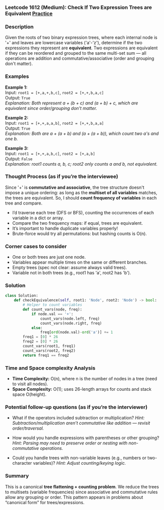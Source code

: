 ### Leetcode 1612 (Medium): Check If Two Expression Trees are Equivalent [Practice](https://leetcode.com/problems/check-if-two-expression-trees-are-equivalent)

### Description  
Given the roots of two binary expression trees, where each internal node is '+' and leaves are lowercase variables ('a'-'z'), determine if the two expressions they represent are **equivalent**. Two expressions are equivalent if they can be reordered and grouped to the same multi-set sum — all operations are addition and commutative/associative (order and grouping don't matter).

### Examples  
**Example 1:**  
Input: `root1 = [+,a,+,b,c]`, `root2 = [+,+,b,a,c]`  
Output: `True`  
*Explanation: Both represent a + (b + c) and (a + b) + c, which are equivalent since order/grouping don't matter.*

**Example 2:**  
Input: `root1 = [+,+,a,a,b]`, `root2 = [+,+,b,a,a]`  
Output: `True`  
*Explanation: Both are a + (a + b) and (a + (a + b)), which count two a's and one b.*

**Example 3:**  
Input: `root1 = [+,+,a,b,c]`, `root2 = [+,a,b]`  
Output: `False`  
*Explanation: root1 counts a, b, c; root2 only counts a and b, not equivalent.*

### Thought Process (as if you’re the interviewee)  
Since '+' is **commutative and associative**, the tree structure doesn't impose a unique ordering: as long as the **multiset of all variables** matches, the trees are equivalent. So, I should **count frequency of variables** in each tree and compare.
- I’d traverse each tree (DFS or BFS), counting the occurrences of each variable in a dict or array.
- Compare the two frequency maps: if equal, trees are equivalent.
- It’s important to handle duplicate variables properly!
- Brute-force would try all permutations: but hashing counts is O(n).

### Corner cases to consider  
- One or both trees are just one node.
- Variables appear multiple times on the same or different branches.
- Empty trees (spec not clear: assume always valid trees).
- Variable not in both trees (e.g., root1 has 'a', root2 has 'b').

### Solution

```python
class Solution:
    def checkEquivalence(self, root1: 'Node', root2: 'Node') -> bool:
        # Helper to count variables
        def count_vars(node, freq):
            if node.val == '+':
                count_vars(node.left, freq)
                count_vars(node.right, freq)
            else:
                freq[ord(node.val)-ord('a')] += 1
        freq1 = [0] * 26
        freq2 = [0] * 26
        count_vars(root1, freq1)
        count_vars(root2, freq2)
        return freq1 == freq2
```

### Time and Space complexity Analysis  
- **Time Complexity:** O(n), where n is the number of nodes in a tree (need to visit all nodes).
- **Space Complexity:** O(1); uses 26-length arrays for counts and stack space O(height).

### Potential follow-up questions (as if you’re the interviewer)  
- What if the operators included subtraction or multiplication?
  *Hint: Subtraction/multiplication aren’t commutative like addition — revisit order/traversal.*

- How would you handle expressions with parentheses or other grouping?
  *Hint: Parsing may need to preserve order or nesting with non-commutative operations.*

- Could you handle trees with non-variable leaves (e.g., numbers or two-character variables)?
  *Hint: Adjust counting/keying logic.*

### Summary
This is a canonical **tree flattening + counting problem**. We reduce the trees to multisets (variable frequencies) since associative and commutative rules allow any grouping or order. This pattern appears in problems about “canonical form” for trees/expressions.